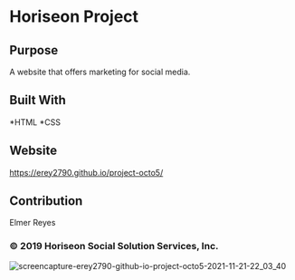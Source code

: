 # Horiseon Project

## Purpose
A website that offers marketing for social media.

## Built With
*HTML
*CSS

## Website
https://erey2790.github.io/project-octo5/

## Contribution
Elmer Reyes

### © 2019 Horiseon Social Solution Services, Inc.

![screencapture-erey2790-github-io-project-octo5-2021-11-21-22_03_40](https://user-images.githubusercontent.com/90116580/142799489-9743c37f-f7ee-4e1a-93b9-bc9d64c20c92.png)
